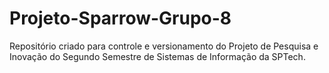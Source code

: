# Projeto-Sparrow-Grupo-8
Repositório criado para controle e versionamento do Projeto de Pesquisa e Inovação do Segundo Semestre de Sistemas de Informação da SPTech.
